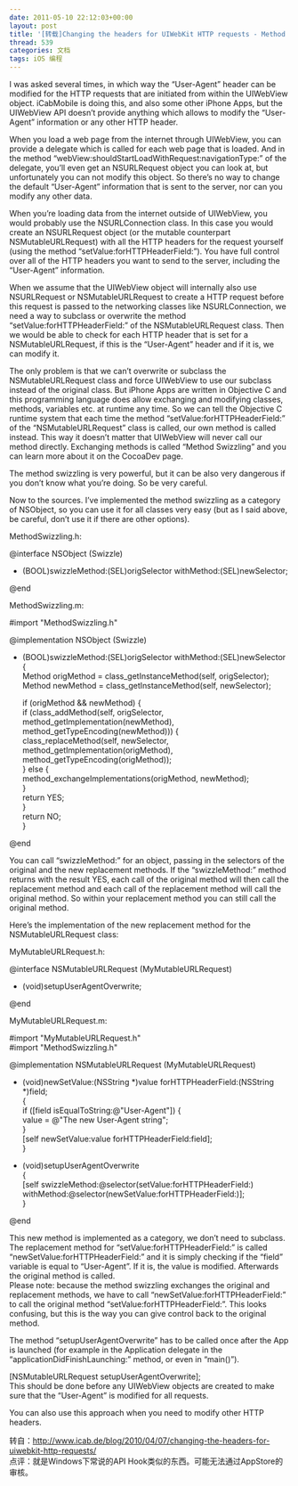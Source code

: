 ```yaml
---
date: 2011-05-10 22:12:03+00:00
layout: post
title: '[转载]Changing the headers for UIWebKit HTTP requests - Method Swizzling'
thread: 539
categories: 文档
tags: iOS 编程
---
```


I was asked several times, in which way the “User-Agent” header can be modified for the HTTP requests that are initiated from within the UIWebView object. iCabMobile is doing this, and also some other iPhone Apps, but the UIWebView API doesn’t provide anything which allows to modify the “User-Agent” information or any other HTTP header.  
  
When you load a web page from the internet through UIWebView, you can provide a delegate which is called for each web page that is loaded. And in the method “webView:shouldStartLoadWithRequest:navigationType:” of the delegate, you’ll even get an NSURLRequest object you can look at, but unfortunately you can not modify this object. So there’s no way to change the default “User-Agent” information that is sent to the server, nor can you modify any other data.<!-- more -->  
  
When you’re loading data from the internet outside of UIWebView, you would probably use the NSURLConnection class. In this case you would create an NSURLRequest object (or the mutable counterpart NSMutableURLRequest) with all the HTTP headers for the request yourself (using the method “setValue:forHTTPHeaderField:”). You have full control over all of the HTTP headers you want to send to the server, including the “User-Agent” information.  
  
When we assume that the UIWebView object will internally also use NSURLRequest or NSMutableURLRequest to create a HTTP request before this request is passed to the networking classes like NSURLConnection, we need a way to subclass or overwrite the method “setValue:forHTTPHeaderField:” of the NSMutableURLRequest class. Then we would be able to check for each HTTP header that is set for a NSMutableURLRequest, if this is the “User-Agent” header and if it is, we can modify it.  
  
The only problem is that we can’t overwrite or subclass the NSMutableURLRequest class and force UIWebView to use our subclass instead of the original class. But iPhone Apps are written in Objective C and this programming language does allow exchanging and modifying classes, methods, variables etc. at runtime any time. So we can tell the Objective C runtime system that each time the method “setValue:forHTTPHeaderField:” of the “NSMutableURLRequest” class is called, our own method is called instead. This way it doesn’t matter that UIWebView will never call our method directly. Exchanging methods is called “Method Swizzling” and you can learn more about it on the CocoaDev page.  
  
The method swizzling is very powerful, but it can be also very dangerous if you don’t know what you’re doing. So be very careful.  
  
Now to the sources. I’ve implemented the method swizzling as a category of NSObject, so you can use it for all classes very easy (but as I said above, be careful, don’t use it if there are other options).  
  
MethodSwizzling.h:  
  
@interface NSObject (Swizzle)  
  
+ (BOOL)swizzleMethod:(SEL)origSelector withMethod:(SEL)newSelector;  
  
@end  
  
  
MethodSwizzling.m:  
  
  
#import "MethodSwizzling.h"  
  
@implementation NSObject (Swizzle)  
  
+ (BOOL)swizzleMethod:(SEL)origSelector withMethod:(SEL)newSelector  
{  
   Method origMethod = class_getInstanceMethod(self, origSelector);  
   Method newMethod = class_getInstanceMethod(self, newSelector);  
  
   if (origMethod && newMethod) {  
       if (class_addMethod(self, origSelector, method_getImplementation(newMethod), method_getTypeEncoding(newMethod))) {  
           class_replaceMethod(self, newSelector, method_getImplementation(origMethod), method_getTypeEncoding(origMethod));  
       } else {  
           method_exchangeImplementations(origMethod, newMethod);  
       }  
       return YES;  
   }  
   return NO;  
}  
  
@end  
  
  
You can call “swizzleMethod:” for an object, passing in the selectors of the original and the new replacement methods. If the “swizzleMethod:” method returns with the result YES, each call of the original method will then call the replacement method and each call of the replacement method will call the original method. So within your replacement method you can still call the original method.  
  
Here’s the implementation of the new replacement method for the NSMutableURLRequest class:  
  
MyMutableURLRequest.h:  
  
@interface NSMutableURLRequest (MyMutableURLRequest)  
  
+ (void)setupUserAgentOverwrite;  
  
@end  
  
  
MyMutableURLRequest.m:  
  
  
#import "MyMutableURLRequest.h"  
#import "MethodSwizzling.h"  
  
@implementation NSMutableURLRequest (MyMutableURLRequest)  
  
- (void)newSetValue:(NSString *)value forHTTPHeaderField:(NSString *)field;  
{  
   if ([field isEqualToString:@"User-Agent"]) {  
       value = @"The new User-Agent string";  
   }  
   [self newSetValue:value forHTTPHeaderField:field];  
}  
  
+ (void)setupUserAgentOverwrite  
{  
   [self swizzleMethod:@selector(setValue:forHTTPHeaderField:)  
           withMethod:@selector(newSetValue:forHTTPHeaderField:)];  
}  
  
@end  
  
  
This new method is implemented as a category, we don’t need to subclass. The replacement method for “setValue:forHTTPHeaderField:” is called “newSetValue:forHTTPHeaderField:” and it is simply checking if the “field” variable is equal to “User-Agent”. If it is, the value is modified. Afterwards the original method is called.  
Please note: because the method swizzling exchanges the original and replacement methods, we have to call “newSetValue:forHTTPHeaderField:” to call the original method “setValue:forHTTPHeaderField:”. This looks confusing, but this is the way you can give control back to the original method.  
  
The method “setupUserAgentOverwrite” has to be called once after the App is launched (for example in the Application delegate in the “applicationDidFinishLaunching:” method, or even in “main()”).  
  
  [NSMutableURLRequest setupUserAgentOverwrite];  
This should be done before any UIWebView objects are created to make sure that the “User-Agent” is modified for all requests.  
  
You can also use this approach when you need to modify other HTTP headers.  
  
转自：http://www.icab.de/blog/2010/04/07/changing-the-headers-for-uiwebkit-http-requests/  
点评：就是Windows下常说的API Hook类似的东西。可能无法通过AppStore的审核。
